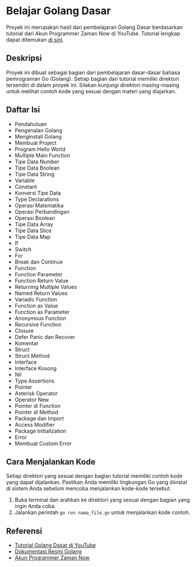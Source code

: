 # Belajar Golang Dasar

Proyek ini merupakan hasil dari pembelajaran Golang Dasar berdasarkan tutorial dari Akun Programmer Zaman Now di YouTube. Tutorial lengkap dapat ditemukan [di sini](https://www.youtube.com/watch?v=IO_vkyJnMas&t=19204s).

## Deskripsi

Proyek ini dibuat sebagai bagian dari pembelajaran dasar-dasar bahasa pemrograman Go (Golang). Setiap bagian dari tutorial memiliki direktori tersendiri di dalam proyek ini. Silakan kunjungi direktori masing-masing untuk melihat contoh kode yang sesuai dengan materi yang diajarkan.

## Daftar Isi

- Pendahuluan
- Pengenalan Golang
- Menginstall Golang
- Membuat Project
- Program Hello World
- Multiple Main Function
- Tipe Data Number
- Tipe Data Boolean
- Tipe Data String
- Variable
- Constant
- Konversi Tipe Data
- Type Declarations
- Operasi Matematika
- Operasi Perbandingan
- Operasi Boolean
- Tipe Data Array
- Tipe Data Slice
- Tipe Data Map
- If
- Switch
- For
- Break dan Continue
- Function
- Function Parameter
- Function Return Value
- Returning Multiple Values
- Named Return Values
- Variadic Function
- Function as Value
- Function as Parameter
- Anonymous Function
- Recursive Function
- Closure
- Defer Panic dan Recover
- Komentar
- Struct
- Struct Method
- Interface
- Interface Kosong
- Nil
- Type Assertions
- Pointer
- Asterisk Operator
- Operator New
- Pointer di Function
- Pointer di Method
- Package dan Import
- Access Modifier
- Package Initialization
- Error
- Membuat Custom Error


## Cara Menjalankan Kode

Setiap direktori yang sesuai dengan bagian tutorial memiliki contoh kode yang dapat dijalankan. Pastikan Anda memiliki lingkungan Go yang diinstal di sistem Anda sebelum mencoba menjalankan kode-kode tersebut.

1. Buka terminal dan arahkan ke direktori yang sesuai dengan bagian yang ingin Anda coba.
2. Jalankan perintah `go run nama_file.go` untuk menjalankan kode contoh.

## Referensi

- [Tutorial Golang Dasar di YouTube](https://www.youtube.com/watch?v=IO_vkyJnMas&t=19204s)
- [Dokumentasi Resmi Golang](https://golang.org/doc/)
- [Akun Programmer Zaman Now](https://www.youtube.com/c/ProgrammerZamanNow)
